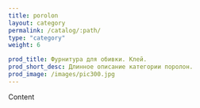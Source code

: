 ```yaml
---
title: porolon
layout: category
permalink: /catalog/:path/
type: "category"
weight: 6

prod_title: Фурнитура для обивки. Клей.
prod_short_desc: Длинное описание категории поролон.
prod_image: /images/pic300.jpg
---
```


Content